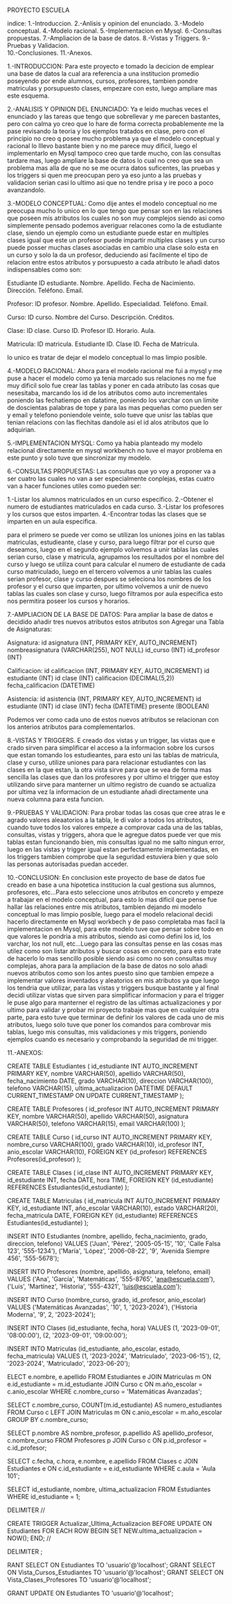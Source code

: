 PROYECTO ESCUELA
                                            
indice:
1.-Introduccion.
2.-Anlisis y opinion del enunciado.
3.-Modelo conceptual.
4.-Modelo racional.
5.-Implementacion en Mysql.
6.-Consultas propuestas.
7.-Ampliacion de la base de datos.
8.-Vistas y Triggers.
9.-Pruebas y Validacion.                                            
10.-Conclusiones.
11.-Anexos.
                                              
1.-INTRODUCCION:
Para este proyecto e tomado la decicion de emplear una base de datos la cual ara referencia a una institucion promedio poseyendo por ende alumnos, cursos, profesores, tambien pondre matriculas y porsupuesto clases, empezare con esto, luego ampliare mas este esquema.

2.-ANALISIS Y OPINION DEL ENUNCIADO:
Ya e leido muchas veces el enunciado y las tareas que tengo que sobrellevar y me parecen bastantes, pero con calma yo creo que lo hare de forma correcta probablemente me la pase revisando la teoria y los ejemplos tratados en clase, pero con el principio no creo q posee mucho problema ya que el modelo conceptual y racional lo lllevo bastante bien y no  me parece muy dificil, luego el implementarlo en Mysql tampoco creo que tarde mucho, con las consultas tardare mas, luego ampliare la base de datos lo cual no creo que sea un problema mas alla de que no se me ocurra datos suficentes, las pruebas y los triggers si quen me preocupan pero ya eso junto  a las pruebas  y validacion serian casi lo ultimo asi que  no tendre prisa y ire poco a poco avanzandolo.

3.-MODELO CONCEPTUAL:
Como dije antes el modelo conceptual no me preocupa mucho lo unico en lo que tengo que pensar son en las relaciones que poseen mis atributos los cuales no son muy complejos siendo asi como simplemente pensado podemos averiguar relacones como la de estudiante clase, siendo un ejemplo como un estudiante puede estar en multiples clases igual que este un profesor puede impartir multiples clases y un curso puede posser muchas clases asociadas en cambio una clase solo esta en un curso y solo la da un profesor, deduciendo asi facilmente el tipo de relacion entre estos atributos y porsupuesto a cada atributo le añadi datos indispensables como son:

Estudiante
ID estudiante.
Nombre.
Apellido.
Fecha de Nacimiento.
Dirección.
Teléfono.
Email.

Profesor:
ID profesor.
Nombre.
Apellido.
Especialidad.
Teléfono.
Email.

Curso:
ID curso.
Nombre del Curso.
Descripción.
Créditos.

Clase:
ID clase.
Curso ID.
Profesor ID.
Horario.
Aula.

Matricula:
ID matricula.
Estudiante ID.
Clase ID.
Fecha de Matrícula.

lo unico es tratar de dejar el modelo conceptual lo mas limpio posible.

4.-MODELO RACIONAL:
Ahora para el modelo racional me fui a mysql y me puse a hacer el modelo como ya tenia marcado sus relaciones no me fue muy dificil solo fue crear las tablas y poner en cada atributo las cosas que nesesitaba, marcando los id de los atributos como auto incrementales poniendo las fechatiempo en datatime, poniendo los varchar con un limite de doscientas palabras de tope y para las mas pequeñas como pueden ser y email y telefono poniendole veinte, solo tueve que unisr las tablas que tenian relacions con las flechitas dandole asi el id alos atributos que lo adquirian.

5.-IMPLEMENTACION MYSQL:
Como ya habia planteado my modelo relacional directamente en mysql workbench no tuve el mayor problema en este punto y solo tuve que sincronizar my modelo.

6.-CONSULTAS PROPUESTAS:
Las consultas que yo voy a proponer va a ser cuatro las cuales no van a ser especialmente conplejas, estas cuatro van a hacer funciones utiles como pueden ser:

1.-Listar los alumnos matriculados en un curso especifico.
2.-Obtener el numero de estudiantes matriculados en cada curso.
3.-Listar los profesores y los cursos que estos imparten.
4.-Encontrar todas las clases que se imparten en un aula especifica.

para el primero se puede ver como se utilizan los uniones joins en las tablas matriculas, estudieante, clase y curso, para luego filtrar por el curso que deseamos, luego en el segundo ejemplo volvemos a unir tablas las cuales serian curso, clase y matricula, agrupamos los resultados por el nombre del curso y luego se utiliza count para calcular el numero de estudiante de cada curso matriculado, luego en el tercero volvemos a unir tablas las cuales serian profesor, clase y curso despues se seleciona los nombres de los profesor y el curso que imparten, por ultimo volvemos a unir de nuevo tablas las cuales son clase y curso, luego filtramos por aula especifica esto nos permitira poseer los cursos y horarios.

7.-AMPLIACION DE LA BASE DE DATOS:
Para ampliar la base de datos e decidido añadir tres nuevos atributos estos atributos son 
Agregar una Tabla de Asignaturas:

Asignatura:
id asignatura (INT, PRIMARY KEY, AUTO_INCREMENT)
nombreasignatura (VARCHAR(255), NOT NULL)
id_curso (INT)
id_profesor (INT)

Calificacion:
id calificacion (INT, PRIMARY KEY, AUTO_INCREMENT)
id estudiante (INT)
id clase (INT)
calificacion (DECIMAL(5,2))
fecha_calificacion (DATETIME)

Asistencia:
id asistencia (INT, PRIMARY KEY, AUTO_INCREMENT)
id estudiante (INT)
id clase (INT)
fecha (DATETIME)
presente (BOOLEAN)

Podemos ver como cada uno de estos nuevos atributos se relacionan con los anterios atributos para complementarlos.

8.-VISTAS Y TRIGGERS.
E creado dos vistas y un trigger, las vistas que e crado sirven para simplificar el acceso a la informacion sobre los cursos que estan tomando los estudieantes, para esto uni las tablas de matricula, clase y curso, utilize uniones para para relacionar estudiantes con las clases en la que estan, la otra vista sirve para que se vea de forma mas sencilla las clases que dan los profesores y por ultimo el trigger que estoy utilizando sirve para manterner un ultimo registro de cuando se actualiza por ultima vez la informacion de un estudiante añadi directamente una nueva columna para esta funcion.

9.-PRUEBAS Y VALIDACION:
Para probar todas las cosas que cree atras le e agrado valores aleaatorios a la tabla, le di valor a todos los atributos, cuando tuve todos los valores empeze a comprovar cada una de las tablas, consultas, vistas y triggers, ahora que le agregue datos puede ver que mis tablas estan funcionando bien, mis consultas igual no me salto ningun error, luego en las vistas y trigger igual estan perfectamente implementadas, en los triggers tambien comprobe que la seguridad estuviera bien y que solo las personas autorisadas puedan acceder.

10.-CONCLUSION:
En conclusion este proyecto de base de datos fue creado en base a una hipotetica institucion la cual gestiona sus alumnos, profesores, etc...Para esto seleccione unos atributos en concreto y empeze a trabajar en el modelo conceptual, para esto lo mas dificil que pense fue hallar las relaciones entre mis atributos, tambien dejando mi modelo conceptual lo mas limpio posible, luego para el modelo relacional decidi hacerlo directamente en Mysql workbech y de paso completaba mas facil la implementacion en Mysql, para este modelo tuve que pensar sobre todo en que valores le pondria a mis atributos, siendo asi como defini los id, los varchar, los not null, etc...Luego para las consultas pense en las cosas mas utilez como son listar atributos y buscar cosas en concreto, para esto trate de hacerlo lo mas sencillo posible siendo asi como no son consultas muy complejas, ahora para la ampliacion de la base de datos no solo añadi nuevos atributos como son los antes puesto sino que tambien empeze a implementar valores inventados y aleatorios en mis atributos ya que luego los tendria que utilizar, para las vistas y triggers busque bastante y al final decidi utilizar vistas que sirven para simplificar informacion y para el trigger le puse algo para manterner el registro de las ultimas actualizaciones y por ultimo para validar y probar mi proyecto trabaje mas que en cualquier otra parte, para esto tuve que terminar de definir los valores de cada uno de mis atributos, luego solo tuve que poner los comandos para combrovar mis tablas, luego mis consultas, mis validaciones y mis triggers, poniendo ejemplos cuando es necesario y comprobando la seguridad de mi trigger.

11.-ANEXOS:

CREATE TABLE Estudiantes (
    id_estudiante INT AUTO_INCREMENT PRIMARY KEY,
    nombre VARCHAR(50),
    apellido VARCHAR(50),
    fecha_nacimiento DATE,
    grado VARCHAR(10),
    direccion VARCHAR(100),
    telefono VARCHAR(15),
    ultima_actualizacion DATETIME DEFAULT CURRENT_TIMESTAMP ON UPDATE CURRENT_TIMESTAMP
);

CREATE TABLE Profesores (
    id_profesor INT AUTO_INCREMENT PRIMARY KEY,
    nombre VARCHAR(50),
    apellido VARCHAR(50),
    asignatura VARCHAR(50),
    telefono VARCHAR(15),
    email VARCHAR(100)
);

CREATE TABLE Curso (
    id_curso INT AUTO_INCREMENT PRIMARY KEY,
    nombre_curso VARCHAR(100),
    grado VARCHAR(10),
    id_profesor INT,
    anio_escolar VARCHAR(10),
    FOREIGN KEY (id_profesor) REFERENCES Profesores(id_profesor)
);

CREATE TABLE Clases (
    id_clase INT AUTO_INCREMENT PRIMARY KEY,
    id_estudiante INT,
    fecha DATE,
    hora TIME,
    FOREIGN KEY (id_estudiante) REFERENCES Estudiantes(id_estudiante)
);

CREATE TABLE Matriculas (
    id_matricula INT AUTO_INCREMENT PRIMARY KEY,
    id_estudiante INT,
    año_escolar VARCHAR(10),
    estado VARCHAR(20),
    fecha_matricula DATE,
    FOREIGN KEY (id_estudiante) REFERENCES Estudiantes(id_estudiante)
);

INSERT INTO Estudiantes (nombre, apellido, fecha_nacimiento, grado, direccion, telefono) VALUES
('Juan', 'Pérez', '2005-05-15', '10', 'Calle Falsa 123', '555-1234'),
('María', 'López', '2006-08-22', '9', 'Avenida Siempre 456', '555-5678');

INSERT INTO Profesores (nombre, apellido, asignatura, telefono, email) VALUES
('Ana', 'García', 'Matemáticas', '555-8765', 'ana@escuela.com'),
('Luis', 'Martínez', 'Historia', '555-4321', 'luis@escuela.com');

INSERT INTO Curso (nombre_curso, grado, id_profesor, anio_escolar) VALUES
('Matemáticas Avanzadas', '10', 1, '2023-2024'),
('Historia Moderna', '9', 2, '2023-2024');

INSERT INTO Clases (id_estudiante, fecha, hora) VALUES
(1, '2023-09-01', '08:00:00'),
(2, '2023-09-01', '09:00:00');

INSERT INTO Matriculas (id_estudiante, año_escolar, estado, fecha_matricula) VALUES
(1, '2023-2024', 'Matriculado', '2023-06-15'),
(2, '2023-2024', 'Matriculado', '2023-06-20');

ELECT e.nombre, e.apellido
FROM Estudiantes e
JOIN Matriculas m ON e.id_estudiante = m.id_estudiante
JOIN Curso c ON m.año_escolar = c.anio_escolar
WHERE c.nombre_curso = 'Matemáticas Avanzadas';

SELECT c.nombre_curso, COUNT(m.id_estudiante) AS numero_estudiantes
FROM Curso c
LEFT JOIN Matriculas m ON c.anio_escolar = m.año_escolar
GROUP BY c.nombre_curso;

SELECT p.nombre AS nombre_profesor, p.apellido AS apellido_profesor, c.nombre_curso
FROM Profesores p
JOIN Curso c ON p.id_profesor = c.id_profesor;

SELECT c.fecha, c.hora, e.nombre, e.apellido
FROM Clases c
JOIN Estudiantes e ON c.id_estudiante = e.id_estudiante
WHERE c.aula = 'Aula 101'; 

SELECT id_estudiante, nombre, ultima_actualizacion
FROM Estudiantes
WHERE id_estudiante = 1; 

DELIMITER //

CREATE TRIGGER Actualizar_Ultima_Actualizacion
BEFORE UPDATE ON Estudiantes
FOR EACH ROW
BEGIN
    SET NEW.ultima_actualizacion = NOW();
END;
//

DELIMITER ;

RANT SELECT ON Estudiantes TO 'usuario'@'localhost';
GRANT SELECT ON Vista_Cursos_Estudiantes TO 'usuario'@'localhost';
GRANT SELECT ON Vista_Clases_Profesores TO 'usuario'@'localhost';

GRANT UPDATE ON Estudiantes TO 'usuario'@'localhost';
